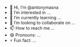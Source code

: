 - 👋 Hi, I’m @antonymasna
- 👀 I’m interested in ...
- 🌱 I’m currently learning ...
- 💞️ I’m looking to collaborate on ...
- 📫 How to reach me ...
- 😄 Pronouns: ...
- ⚡ Fun fact: ...

<!---
antonymasna/antonymasna is a ✨ special ✨ repository because its `README.md` (this file) appears on your GitHub profile.
You can click the Preview link to take a look at your changes.
--->

